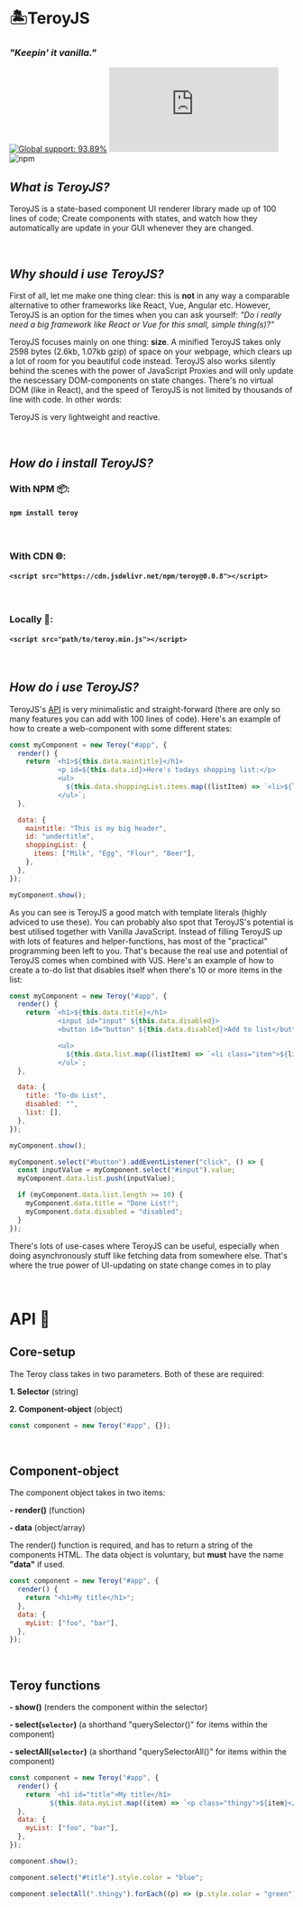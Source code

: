 # 🏝️TeroyJS

### _"Keepin' it vanilla."_

[![Global support: 93.89%](https://img.shields.io/badge/global%20support-93.89%25-brightgreen)](https://caniuse.com/#feat=proxy) ![GitHub file size in bytes](https://img.shields.io/github/size/MathiasWP/TeroyJS/Teroy.min.js) ![npm](https://img.shields.io/npm/v/teroy)
&nbsp;

## **_What is TeroyJS?_**

TeroyJS is a state-based component UI renderer library made up of 100 lines of code; Create components with states, and watch how they automatically are update in your GUI whenever they are changed.

&nbsp;

## **_Why should i use TeroyJS?_**

First of all, let me make one thing clear: this is **not** in any way a comparable alternative to other frameworks like React, Vue, Angular etc. However, TeroyJS is an option for the times when you can ask yourself: _"Do i really need a big framework like React or Vue for this small, simple thing(s)?"_

TeroyJS focuses mainly on one thing: **size**. A minified TeroyJS takes only 2598 bytes (2.6kb, 1.07kb gzip) of space on your webpage, which clears up a lot of room for you beautiful code instead. TeroyJS also works silently behind the scenes with the power of JavaScript Proxies and will only update the nescessary DOM-components on state changes. There's no virtual DOM (like in React), and the speed of TeroyJS is not limited by thousands of line with code. In other words:

TeroyJS is very lightweight and reactive.

&nbsp;

## **_How do i install TeroyJS?_**

### With NPM 📦:

#### `npm install teroy`

&nbsp;

### With CDN 🌐:

#### `<script src="https://cdn.jsdelivr.net/npm/teroy@0.0.8"></script>`

&nbsp;

### Locally 📁:

#### `<script src="path/to/teroy.min.js"></script>`

&nbsp;

## **_How do i use TeroyJS?_**

TeroyJS's [API](#api-) is very minimalistic and straight-forward (there are only so many features you can add with 100 lines of code). Here's an example of how to create a web-component with some different states:

```js
const myComponent = new Teroy("#app", {
  render() {
    return `<h1>${this.data.maintitle}</h1>
            <p id=${this.data.id}>Here's todays shopping list:</p>
            <ul>
              ${this.data.shoppingList.items.map((listItem) => `<li>${listItem}</li>`).join("")}
            </ul>`;
  },

  data: {
    maintitle: "This is my big header",
    id: "undertitle",
    shoppingList: {
      items: ["Milk", "Egg", "Flour", "Beer"],
    },
  },
});

myComponent.show();
```

As you can see is TeroyJS a good match with template literals (highly adviced to use these). You can probably also spot that TeroyJS's potential is best utilised together with Vanilla JavaScript. Instead of filling TeroyJS up with lots of features and helper-functions, has most of the "practical" programming been left to you. That's because the real use and potential of TeroyJS comes when combined with VJS. Here's an example of how to create a to-do list that disables itself when there's 10 or more items in the list:

```js
const myComponent = new Teroy("#app", {
  render() {
    return `<h1>${this.data.title}</h1>
            <input id="input" ${this.data.disabled}>
            <button id="button" ${this.data.disabled}>Add to list</button>

            <ul>
              ${this.data.list.map((listItem) => `<li class="item">${listItem}</li>`).join("")}
            </ul>`;
  },

  data: {
    title: "To-do List",
    disabled: "",
    list: [],
  },
});

myComponent.show();

myComponent.select("#button").addEventListener("click", () => {
  const inputValue = myComponent.select("#input").value;
  myComponent.data.list.push(inputValue);

  if (myComponent.data.list.length >= 10) {
    myComponent.data.title = "Done List!";
    myComponent.data.disabled = "disabled";
  }
});
```

There's lots of use-cases where TeroyJS can be useful, especially when doing asynchronously stuff like fetching data from somewhere else. That's where the true power of UI-updating on state change comes in to play

&nbsp;

# API 🧬

## Core-setup

The Teroy class takes in two parameters. Both of these are required:

**1. Selector** (string)

**2. Component-object** (object)

```js
const component = new Teroy("#app", {});
```

&nbsp;

## Component-object

The component object takes in two items:

**- render()** (function)

**- data** (object/array)

The render() function is required, and has to return a string of the components HTML.
The data object is voluntary, but **must** have the name **"data"** if used.

```js
const component = new Teroy("#app", {
  render() {
    return "<h1>My title</h1>";
  },
  data: {
    myList: ["foo", "bar"],
  },
});
```

&nbsp;

## Teroy functions

**- show()** (renders the component within the selector)

**- select(`selector`)** (a shorthand "querySelector()" for items within the component)

**- selectAll(`selector`)** (a shorthand "querySelectorAll()" for items within the component)

```js
const component = new Teroy("#app", {
  render() {
    return `<h1 id="title">My title</h1>
          ${this.data.myList.map((item) => `<p class="thingy">${item}</p>`).join("")}`;
  },
  data: {
    myList: ["foo", "bar"],
  },
});

component.show();

component.select("#title").style.color = "blue";

component.selectAll(".thingy").forEach((p) => (p.style.color = "green"));
```

